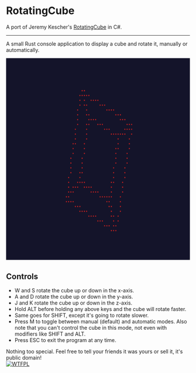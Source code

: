 # RotatingCube

A port of Jeremy Kescher's [RotatingCube](https://github.com/kescherCode/RotatingCube) in C#.

---

A small Rust console application to display a cube and rotate it, manually or automatically.

![Screenshot](screenshot.png)

## Controls

- W and S rotate the cube up or down in the x-axis.
- A and D rotate the cube up or down in the y-axis.
- J and K rotate the cube up or down in the z-axis.
- Hold ALT before holding any above keys and the cube will rotate faster.
- Same goes for SHIFT, except it's going to rotate slower.
- Press M to toggle between manual (default) and automatic modes. Also note that you can't control the cube in this mode, not even with modifiers like SHIFT and ALT.
- Press ESC to exit the program at any time.

Nothing too special. Feel free to tell your friends it was yours or sell it, it's public domain!<br>
<a href="http://www.wtfpl.net/"><img
src="http://www.wtfpl.net/wp-content/uploads/2012/12/wtfpl-badge-4.png"
width="80" height="15" alt="WTFPL" /></a>
